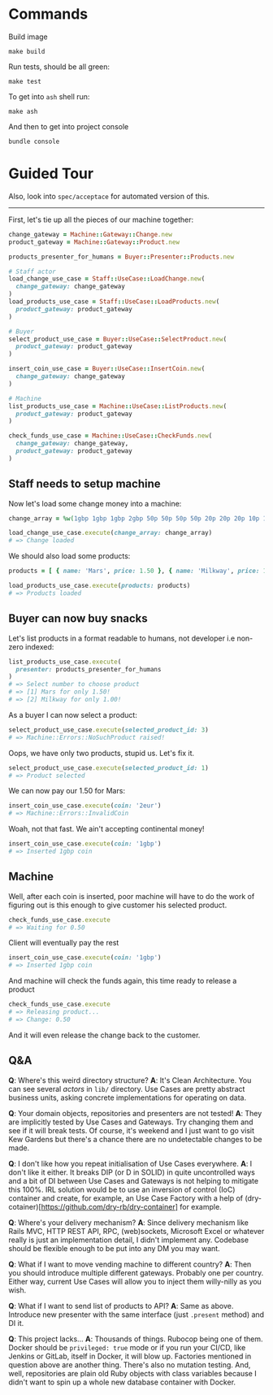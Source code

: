 # Commands

Build image

```
make build
```

Run tests, should be all green:

```
make test
```

To get into `ash` shell run:

```
make ash
```

And then to get into project console

```
bundle console
```

# Guided Tour

Also, look into `spec/acceptace` for automated version of this.

---

First, let's tie up all the pieces of our machine together:

```ruby
change_gateway = Machine::Gateway::Change.new
product_gateway = Machine::Gateway::Product.new

products_presenter_for_humans = Buyer::Presenter::Products.new

# Staff actor
load_change_use_case = Staff::UseCase::LoadChange.new(
  change_gateway: change_gateway
)
load_products_use_case = Staff::UseCase::LoadProducts.new(
  product_gateway: product_gateway
)

# Buyer
select_product_use_case = Buyer::UseCase::SelectProduct.new(
  product_gateway: product_gateway
)

insert_coin_use_case = Buyer::UseCase::InsertCoin.new(
  change_gateway: change_gateway
)

# Machine
list_products_use_case = Machine::UseCase::ListProducts.new(
  product_gateway: product_gateway
)

check_funds_use_case = Machine::UseCase::CheckFunds.new(
  change_gateway: change_gateway,
  product_gateway: product_gateway
)
```

## Staff needs to setup machine

Now let's load some change money into a machine:

```ruby
change_array = %w(1gbp 1gbp 1gbp 2gbp 50p 50p 50p 50p 20p 20p 20p 10p 10p 5p 1p 1p 1p 1p 1p)

load_change_use_case.execute(change_array: change_array)
# => Change loaded
```

We should also load some products:

```ruby
products = [ { name: 'Mars', price: 1.50 }, { name: 'Milkway', price: 1.0 }]

load_products_use_case.execute(products: products)
# => Products loaded
```

## Buyer can now buy snacks

Let's list products in a format readable to humans, not developer i.e non-zero indexed:

```ruby
list_products_use_case.execute(
  presenter: products_presenter_for_humans
)
# => Select number to choose product
# => [1] Mars for only 1.50!
# => [2] Milkway for only 1.00!
```

As a buyer I can now select a product:

```ruby
select_product_use_case.execute(selected_product_id: 3)
# => Machine::Errors::NoSuchProduct raised!
```

Oops, we have only two products, stupid us. Let's fix it.

```ruby
select_product_use_case.execute(selected_product_id: 1)
# => Product selected
```

We can now pay our 1.50 for Mars:

```ruby
insert_coin_use_case.execute(coin: '2eur')
# => Machine::Errors::InvalidCoin
```

Woah, not that fast. We ain't accepting continental money!

```ruby
insert_coin_use_case.execute(coin: '1gbp')
# => Inserted 1gbp coin
```

## Machine

Well, after each coin is inserted, poor machine will have to do the work of figuring out is this enough to give customer his selected product. 

```ruby
check_funds_use_case.execute
# => Waiting for 0.50
```

Client will eventually pay the rest

```ruby
insert_coin_use_case.execute(coin: '1gbp')
# => Inserted 1gbp coin
```

And machine will check the funds again, this time ready to release a product

```ruby
check_funds_use_case.execute
# => Releasing product...
# => Change: 0.50
```

And it will even release the change back to the customer.

## Q&A

**Q**: Where's this weird directory structure?
**A**: It's Clean Architecture. You can see several _actors_ in `lib/` directory. Use Cases are pretty abstract business units, asking concrete implementations for operating on data.

**Q**: Your domain objects, repositories and presenters are not tested!
**A**: They are implicitly tested by Use Cases and Gateways. Try changing them and see if it will break tests. Of course, it's weekend and I just want to go visit Kew Gardens but there's a chance there are no undetectable changes to be made.

**Q**: I don't like how you repeat initialisation of Use Cases everywhere.
**A**: I don't like it either. It breaks DIP (or D in SOLID) in quite uncontrolled ways and a bit of DI between Use Cases and Gateways is not helping to mitigate this 100%. IRL solution would be to use an inversion of control (IoC) container and create, for example, an Use Case Factory with a help of (dry-cotainer)[https://github.com/dry-rb/dry-container] for example.

**Q**: Where's your delivery mechanism?
**A**: Since delivery mechanism like Rails MVC, HTTP REST API, RPC, (web)sockets, Microsoft Excel or whatever really is just an implementation detail, I didn't implement any. Codebase should be flexible enough to be put into any DM you may want.

**Q**: What if I want to move vending machine to different country?
**A**: Then you should introduce multiple different gateways. Probably one per country. Either way, current Use Cases will allow you to inject them willy-nilly as you wish.

**Q**: What if I want to send list of products to API?
**A**: Same as above. Introduce new presenter with the same interface (just `.present` method) and DI it.

**Q**: This project lacks...
**A**: Thousands of things. Rubocop being one of them. Docker should be `privileged: true` mode or if you run your CI/CD, like Jenkins or GitLab, itself in Docker, it will blow up. Factories mentioned in question above are another thing. There's also no mutation testing. And, well, repositories are plain old Ruby objects with class variables because I didn't want to spin up a whole new database container with Docker.